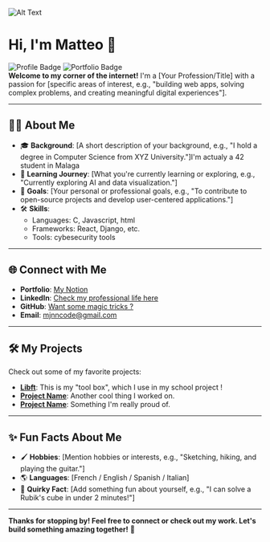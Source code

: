 ![Alt Text](https://images.ctfassets.net/xuqkguafrpu1/1i6TzH85r2LnlotMLEhBW5/658fe685d1d76a3cab52534d85d77da2/occult_JPL_10-2-2020b3.jpg?q=80&fl=progressive)

# Hi, I'm Matteo 👋

![Profile Badge](https://img.shields.io/badge/-Developer-blue) ![Portfolio Badge](https://img.shields.io/badge/-Portfolio-orange)  
**Welcome to my corner of the internet!** I'm a [Your Profession/Title] with a passion for [specific areas of interest, e.g., "building web apps, solving complex problems, and creating meaningful digital experiences"].  

---

## 👨‍💻 About Me

- 🎓 **Background**: [A short description of your background, e.g., "I hold a degree in Computer Science from XYZ University."]I'm actualy a 42 student in Malaga
- 🌱 **Learning Journey**: [What you're currently learning or exploring, e.g., "Currently exploring AI and data visualization."]
- 🎯 **Goals**: [Your personal or professional goals, e.g., "To contribute to open-source projects and develop user-centered applications."]
- 🛠️ **Skills**:  
  - Languages: C, Javascript, html
  - Frameworks: React, Django, etc.  
  - Tools: cybesecurity tools

---

## 🌐 Connect with Me

- **Portfolio**: [My Notion](https://mjnn.notion.site/Home-efa120f4990b47a591505e232ce90f47?pvs=4)
- **LinkedIn**: [Check my professional life here](linkedin.com/in/matteo-jeannin-41045b214)
- **GitHub**: [Want some magic tricks ?](https://github.com/Maj-e)
- **Email**: [mjnncode@gmail.com](mailto:mjnncode@gmail.com)
---

## 🛠️ My Projects

Check out some of my favorite projects:

- **[Libft](https://github.com/yourusername/project)**: This is my "tool box", which I use in my school project !
- **[Project Name](https://github.com/yourusername/project)**: Another cool thing I worked on.
- **[Project Name](https://github.com/yourusername/project)**: Something I'm really proud of.

---

## ✨ Fun Facts About Me

- 🖌️ **Hobbies**: [Mention hobbies or interests, e.g., "Sketching, hiking, and playing the guitar."]
- 🌎 **Languages**: [French / English / Spanish / Italian]
- 🎲 **Quirky Fact**: [Add something fun about yourself, e.g., "I can solve a Rubik's cube in under 2 minutes!"]

---

**Thanks for stopping by! Feel free to connect or check out my work. Let's build something amazing together!** 🚀
